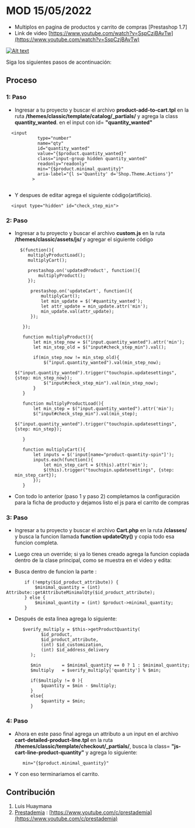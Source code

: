 #  MOD 15/05/2022
- Multiplos en pagina de productos y carrito de compras [Prestashop 1.7]
- Link de video [https://www.youtube.com/watch?v=SspCzjBAvTw](https://www.youtube.com/watch?v=SspCzjBAvTw)

[![Alt text](https://img.youtube.com/vi/SspCzjBAvTw/0.jpg)](https://www.youtube.com/watch?v=SspCzjBAvTw)

Siga los siguientes pasos de acontinuación:

## Proceso
### 1: Paso
- Ingresar a tu proyecto y buscar el archivo **product-add-to-cart.tpl** en la ruta
  **/themes/classic/template/catalog/_partials/** y agrega la class **quantity_wanted**. en el input con id= **"quantity_wanted"**
  
```
  <input
            type="number"
            name="qty"
            id="quantity_wanted"
            value="{$product.quantity_wanted}"
            class="input-group hidden quantity_wanted"
            readonly="readonly"
            min="{$product.minimal_quantity}"
            aria-label="{l s='Quantity' d='Shop.Theme.Actions'}"
          >
  
   ``` 
- Y despues de editar agrega el siguiente código(artificio).

 ```
   <input type="hidden" id="check_step_min">
 ```
 
### 2: Paso
- Ingresar a tu proyecto y buscar el archivo **custom.js** en la ruta
  **/themes/classic/assets/js/** y agregar el siguiente código
  
  ```
    $(function(){
       multiplyProductLoad();
       multiplyCart();

       prestashop.on('updatedProduct', function(){
           multiplyProduct();
       });

        prestashop.on('updateCart', function(){
            multiplyCart();
            let min_update = $('#quantity_wanted');
            let attr_update = min_update.attr('min');
            min_update.val(attr_update);
        });

     });

     function multiplyProduct(){
         let min_step_now = $("input.quantity_wanted").attr('min');
         let min_step_old = $("input#check_step_min").val();

         if(min_step_now != min_step_old){
             $("input.quantity_wanted").val(min_step_now);
             $("input.quantity_wanted").trigger("touchspin.updatesettings", {step: min_step_now});
             $("input#check_step_min").val(min_step_now);
         }
     }

     function multiplyProductLoad(){
         let min_step = $("input.quantity_wanted").attr('min');
         $("input#check_step_min").val(min_step);
         $("input.quantity_wanted").trigger("touchspin.updatesettings", {step: min_step});

     }

     function multiplyCart(){
         let inputs = $('input[name="product-quantity-spin"]');
         inputs.each(function(){
             let min_step_cart = $(this).attr('min');
             $(this).trigger("touchspin.updatesettings", {step: min_step_cart});
         });
     }
  ```
- Con todo lo anterior (paso 1 y paso 2) completamos la configuración para la ficha de producto y dejamos listo el js para el carrito de compras

### 3: Paso
- Ingresar a tu proyecto y buscar el archivo **Cart.php** en la ruta
  **/classes/** y busca la funcion llamada **function updateQty()** y copia todo esa funcion completa.

- Luego crea un override; si ya lo tienes creado agrega la funcion copiada dentro de la clase principal, como se muestra en el video y edita:

- Busca dentro de funcion la parte :

 ```
        if (!empty($id_product_attribute)) {
            $minimal_quantity = (int) Attribute::getAttributeMinimalQty($id_product_attribute);
        } else {
            $minimal_quantity = (int) $product->minimal_quantity;
        }
 ```

- Después de esta linea agrega lo siguiente:

  ```
     $verify_multiply = $this->getProductQuantity(
            $id_product,
            $id_product_attribute,
            (int) $id_customization,
            (int) $id_address_delivery
        );

        $min        = $minimal_quantity == 0 ? 1 : $minimal_quantity;
        $multiply   = $verify_multiply['quantity'] % $min;

        if($multiply != 0 ){
            $quantity = $min - $multiply;
        }
        else{
            $quantity = $min;
        }
  ```
  
### 4: Paso
- Ahora en este paso final agrega un attributo a un input en el archivo **cart-detailed-product-line.tpl** en la ruta
  **/themes/classic/template/checkout/_partials/**, busca la class= **"js-cart-line-product-quantity"** y agrega lo siguiente:
  
  ```
     min="{$product.minimal_quantity}"
  ```
  
- Y con eso terminariamos el carrito.

## Contribución
1. Luis Huaymana
2. [Prestademia](https://www.youtube.com/c/prestademia) : [https://www.youtube.com/c/prestademia](https://www.youtube.com/c/prestademia)
